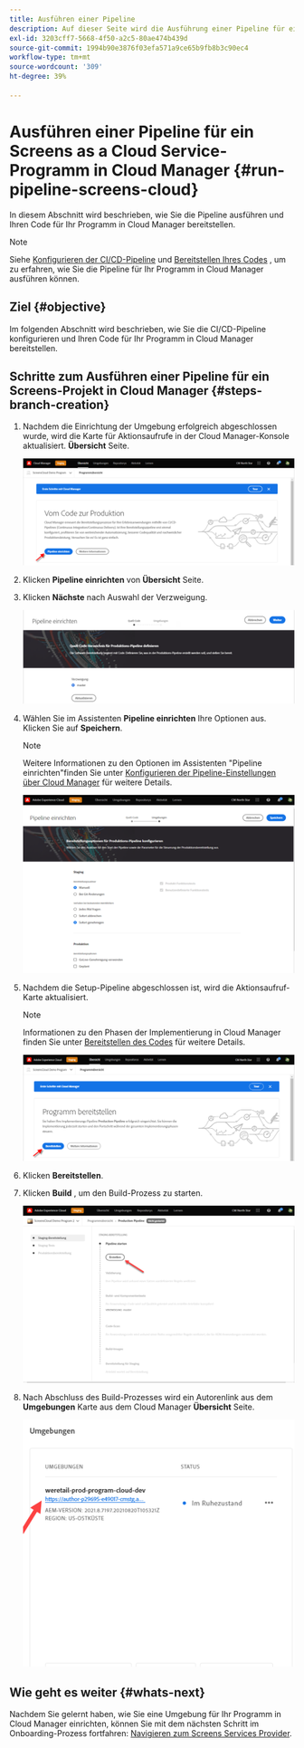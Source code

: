 ```yaml
---
title: Ausführen einer Pipeline
description: Auf dieser Seite wird die Ausführung einer Pipeline für ein Screens as a Cloud Service-Projekt in Cloud Manager beschrieben.
exl-id: 3203cff7-5668-4f50-a2c5-80ae474b439d
source-git-commit: 1994b90e3876f03efa571a9ce65b9fb8b3c90ec4
workflow-type: tm+mt
source-wordcount: '309'
ht-degree: 39%

---
```


# Ausführen einer Pipeline für ein Screens as a Cloud Service-Programm in Cloud Manager {#run-pipeline-screens-cloud}

In diesem Abschnitt wird beschrieben, wie Sie die Pipeline ausführen und Ihren Code für Ihr Programm in Cloud Manager bereitstellen.

>[!NOTE]
>Siehe [Konfigurieren der CI/CD-Pipeline](https://experienceleague.adobe.com/docs/experience-manager-cloud-service/content/implementing/using-cloud-manager/cicd-pipelines/configuring-production-pipelines.html?lang=en) und [Bereitstellen Ihres Codes](https://experienceleague.adobe.com/docs/experience-manager-cloud-service/content/implementing/using-cloud-manager/deploy-code.html?lang=de) , um zu erfahren, wie Sie die Pipeline für Ihr Programm in Cloud Manager ausführen können.

## Ziel {#objective}

Im folgenden Abschnitt wird beschrieben, wie Sie die CI/CD-Pipeline konfigurieren und Ihren Code für Ihr Programm in Cloud Manager bereitstellen.

## Schritte zum Ausführen einer Pipeline für ein Screens-Projekt in Cloud Manager {#steps-branch-creation}

1. Nachdem die Einrichtung der Umgebung erfolgreich abgeschlossen wurde, wird die Karte für Aktionsaufrufe in der Cloud Manager-Konsole aktualisiert. **Übersicht** Seite.

   ![Bild](/help/screens-cloud/assets/onboarding/add-environ3.png)

1. Klicken **Pipeline einrichten** von **Übersicht** Seite.

1. Klicken **Nächste** nach Auswahl der Verzweigung.

   ![image](/help/screens-cloud/assets/onboarding/run-pipeline1.png)

1. Wählen Sie im Assistenten **Pipeline einrichten** Ihre Optionen aus. Klicken Sie auf **Speichern**.

   >[!NOTE]
   >Weitere Informationen zu den Optionen im Assistenten &quot;Pipeline einrichten&quot;finden Sie unter [Konfigurieren der Pipeline-Einstellungen über Cloud Manager](https://experienceleague.adobe.com/docs/experience-manager-cloud-service/content/implementing/using-cloud-manager/cicd-pipelines/configuring-production-pipelines.html?lang=en) für weitere Details.

   ![Bild](/help/screens-cloud/assets/onboarding/run-pipeline2-a.png)

1. Nachdem die Setup-Pipeline abgeschlossen ist, wird die Aktionsaufruf-Karte aktualisiert.

   >[!NOTE]
   >Informationen zu den Phasen der Implementierung in Cloud Manager finden Sie unter [Bereitstellen des Codes](https://experienceleague.adobe.com/docs/experience-manager-cloud-service/content/implementing/using-cloud-manager/deploy-code.html?lang=de) für weitere Details.

   ![Bild](/help/screens-cloud/assets/onboarding/run-pipeline3.png)

1. Klicken **Bereitstellen**.

1. Klicken **Build** , um den Build-Prozess zu starten.

   ![Bild](/help/screens-cloud/assets/onboarding/run-pipeline4.png)

1. Nach Abschluss des Build-Prozesses wird ein Autorenlink aus dem **Umgebungen** Karte aus dem Cloud Manager **Übersicht** Seite.

   ![image](/help/screens-cloud/assets/onboarding/run-pipeline5.png)

## Wie geht es weiter {#whats-next}

Nachdem Sie gelernt haben, wie Sie eine Umgebung für Ihr Programm in Cloud Manager einrichten, können Sie mit dem nächsten Schritt im Onboarding-Prozess fortfahren: [Navigieren zum Screens Services Provider](/help/screens-cloud/configuring/navigating-to-screens-services-provider.md).
